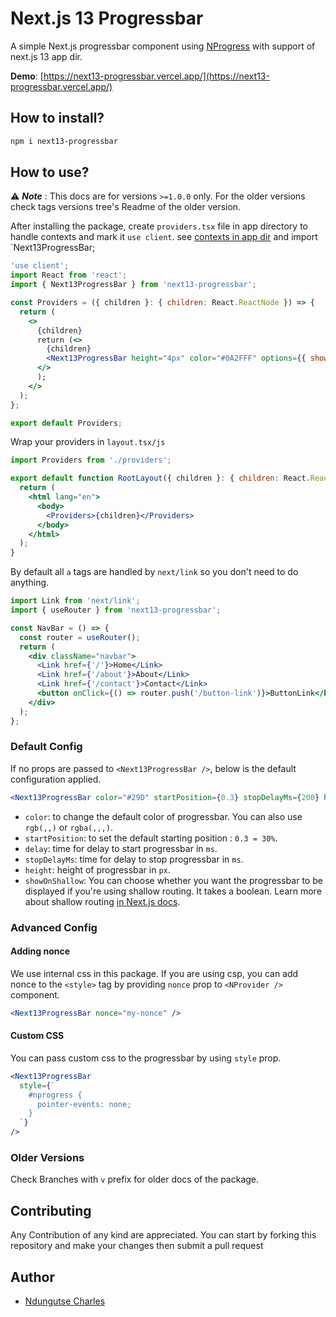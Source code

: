 # Next.js 13 Progressbar

A simple Next.js progressbar component using [NProgress](http://ricostacruz.com/nprogress/) with support of next.js 13 app dir.

<!-- > [I've created this Blog to help you create your own progressbar](https://gosink.in/next-js-make-your-own-progress-bar-indicator-component-easily/) -->

**Demo**: [https://next13-progressbar.vercel.app/](https://next13-progressbar.vercel.app/)

## How to install?

```bash
npm i next13-progressbar
```

## How to use?

⚠️ **_Note_** : This docs are for versions `>=1.0.0` only. For the older versions check tags versions tree's Readme of the older version.

After installing the package, create `providers.tsx` file in app directory to handle contexts and mark it `use client`. see [contexts in app dir](https://nextjs.org/docs/getting-started/react-essentials#context) and import `Next13ProgressBar;

```jsx
'use client';
import React from 'react';
import { Next13ProgressBar } from 'next13-progressbar';

const Providers = ({ children }: { children: React.ReactNode }) => {
  return (
    <>
      {children}
      return (<>
        {children}
        <Next13ProgressBar height="4px" color="#0A2FFF" options={{ showSpinner: true }} showOnShallow />
      </>
      );
    </>
  );
};

export default Providers;
```

Wrap your providers in `layout.tsx/js`

```jsx
import Providers from './providers';

export default function RootLayout({ children }: { children: React.ReactNode }) {
  return (
    <html lang="en">
      <body>
        <Providers>{children}</Providers>
      </body>
    </html>
  );
}
```

By default all `a` tags are handled by `next/link` so you don't need to do anything.

```jsx
import Link from 'next/link';
import { useRouter } from 'next13-progressbar';

const NavBar = () => {
  const router = useRouter();
  return (
    <div className="navbar">
      <Link href={'/'}>Home</Link>
      <Link href={'/about'}>About</Link>
      <Link href={'/contact'}>Contact</Link>
      <button onClick={() => router.push('/button-link')}>ButtonLink</button>
    </div>
  );
};
```

### Default Config

If no props are passed to `<Next13ProgressBar />`, below is the default configuration applied.

```jsx
<Next13ProgressBar color="#29D" startPosition={0.3} stopDelayMs={200} height={3} showOnShallow={true} />
```

- `color`: to change the default color of progressbar. You can also use `rgb(,,)` or `rgba(,,,)`.
- `startPosition`: to set the default starting position : `0.3 = 30%`.
- `delay`: time for delay to start progressbar in `ms`.
- `stopDelayMs`: time for delay to stop progressbar in `ms`.
- `height`: height of progressbar in `px`.
- `showOnShallow`: You can choose whether you want the progressbar to be displayed if you're using shallow routing. It takes a boolean. Learn more about shallow routing [in Next.js docs](https://nextjs.org/docs/routing/shallow-routing).

### Advanced Config

#### Adding nonce

We use internal css in this package. If you are using csp, you can add nonce to the `<style>` tag by providing `nonce` prop to `<NProvider />` component.

```jsx
<Next13ProgressBar nonce="my-nonce" />
```

#### Custom CSS

You can pass custom css to the progressbar by using `style` prop.

```jsx
<Next13ProgressBar
  style={`
    #nprogress {
      pointer-events: none;
    }
  `}
/>
```

### Older Versions

Check Branches with `v` prefix for older docs of the package.

## Contributing

Any Contribution of any kind are appreciated. You can start by forking this repository and make your changes then submit a pull request

## Author

- [Ndungutse Charles](https://github.com/NdungutseCharles103)
